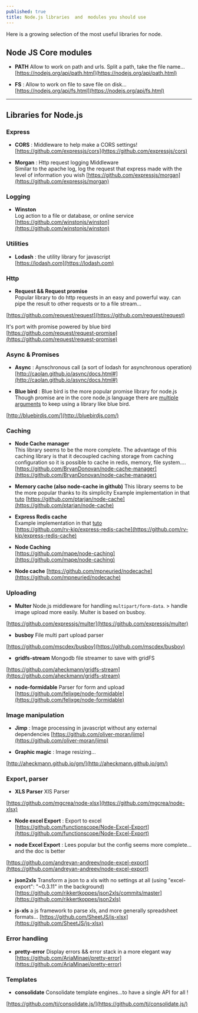 ```yaml
---
published: true
title: Node.js libraries  and  modules you should use
---
```

Here is a growing selection of the most useful libraries for node.

## Node JS Core modules

* **PATH** Allow to work on path and urls. Split a path, take the file name...    
[https://nodejs.org/api/path.html](https://nodejs.org/api/path.html)

* **FS** : Allow to work on file to save file on disk...     
[https://nodejs.org/api/fs.html](https://nodejs.org/api/fs.html)


***

## Libraries for Node.js

### Express

* **CORS** : Middleware to help make a CORS settings!    
[https://github.com/expressjs/cors](https://github.com/expressjs/cors)

* **Morgan** : Http request logging Middleware  
Similar to the apache  log, log the request that express made with the level of information you wish
[https://github.com/expressjs/morgan](https://github.com/expressjs/morgan)

### Logging

* **Winston**    
Log action to a file or database, or online service
[https://github.com/winstonjs/winston](https://github.com/winstonjs/winston)

### Utilities

* **Lodash** : the utility library for javascript    
[https://lodash.com](https://lodash.com)

### Http

* **Request && Request promise**    
Popular library to do http requests in an easy and powerful way.
can pipe the result to other requests or to a file stream...

[https://github.com/request/request](https://github.com/request/request)

It's port with promise powered by blue bird
[https://github.com/request/request-promise](https://github.com/request/request-promise)

### Async & Promises

* **Async** : Aynschronous call (a sort of lodash for asynchronous operation)     [http://caolan.github.io/async/docs.html#](http://caolan.github.io/async/docs.html#)

* **Blue bird** : Blue bird is the more popular promise library for node.js Though promise are in the core node.js language there are  [multiple  arguments](http://stackoverflow.com/questions/34960886/are-there-still-reasons-to-use-promise-libraries-like-q-or-bluebird-now-that-we) to keep using a library like blue bird.  

[http://bluebirdjs.com/](http://bluebirdjs.com/)

### Caching

* **Node Cache manager**  
This library seems to be the more complete.
The advantage of this caching library is that it decoupled caching storage from caching configuration so it is possible to cache in redis, memory, file system....
[https://github.com/BryanDonovan/node-cache-manager](https://github.com/BryanDonovan/node-cache-manager)  

* **Memory cache (also node-cache in github)**
This library seems to be the more popular thanks to its simplicity
Example implementation in that [tuto](https://goenning.net/2016/02/10/simple-server-side-cache-for-expressjs)
[https://github.com/ptarjan/node-cache](https://github.com/ptarjan/node-cache)

* **Express Redis cache**   
Example implementation in that [tuto](https://goenning.net/2016/02/10/simple-server-side-cache-for-expressjs)     
[https://github.com/rv-kip/express-redis-cache](https://github.com/rv-kip/express-redis-cache)

* **Node Caching**     
[https://github.com/mape/node-caching](https://github.com/mape/node-caching)

* **Node cache**
[https://github.com/mpneuried/nodecache](https://github.com/mpneuried/nodecache)

### Uploading

* **Multer** Node.js middleware for handling `multipart/form-data`. > handle image upload more easily. Multer is based on busboy.

[https://github.com/expressjs/multer](https://github.com/expressjs/multer)

* **busboy** File multi part upload parser

[https://github.com/mscdex/busboy](https://github.com/mscdex/busboy)

* **gridfs-stream** Mongodb file streamer to save with gridFS

[https://github.com/aheckmann/gridfs-stream](https://github.com/aheckmann/gridfs-stream)

* **node-formidable** Parser for form and upload    
[https://github.com/felixge/node-formidable](https://github.com/felixge/node-formidable)

### Image manipulation

* **Jimp** : Image processing in javascript without any external dependencies     [https://github.com/oliver-moran/jimp](https://github.com/oliver-moran/jimp)

* **Graphic magic** : Image resizing...

[http://aheckmann.github.io/gm/](http://aheckmann.github.io/gm/)

### Export, parser

* **XLS Parser**  XlS Parser

[https://github.com/mgcrea/node-xlsx](https://github.com/mgcrea/node-xlsx)

* **Node excel Export** : Export to excel    
[https://github.com/functionscope/Node-Excel-Export](https://github.com/functionscope/Node-Excel-Export)

* **node Excel Export** : Lees popular but the config seems more complete... and the doc is better

[https://github.com/andreyan-andreev/node-excel-export](https://github.com/andreyan-andreev/node-excel-export)

* **json2xls** Transform a json to a xls with no settings at all (using "excel-export": "~0.3.11" in the background)
[https://github.com/rikkertkoppes/json2xls/commits/master](https://github.com/rikkertkoppes/json2xls)

* **js-xls** a js framework to parse xls, and more generally spreadsheet formats...
[https://github.com/SheetJS/js-xlsx](https://github.com/SheetJS/js-xlsx)


### Error handling

* **pretty-error** Display errors && error stack in a more elegant way     
[https://github.com/AriaMinaei/pretty-error](https://github.com/AriaMinaei/pretty-error)

### Templates

* **consolidate** Consolidate template engines...to have a  single API for all !

[https://github.com/tj/consolidate.js/](https://github.com/tj/consolidate.js/)
